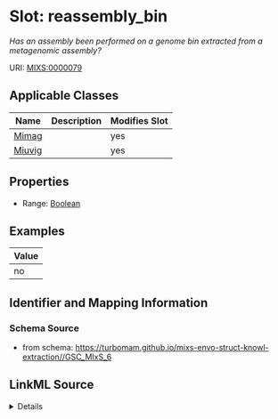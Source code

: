 # Slot: reassembly_bin


_Has an assembly been performed on a genome bin extracted from a metagenomic assembly?_



URI: [MIXS:0000079](https://w3id.org/mixs/0000079)



<!-- no inheritance hierarchy -->




## Applicable Classes

| Name | Description | Modifies Slot |
| --- | --- | --- |
[Mimag](Mimag.md) |  |  yes  |
[Miuvig](Miuvig.md) |  |  yes  |







## Properties

* Range: [Boolean](Boolean.md)






## Examples

| Value |
| --- |
| no |

## Identifier and Mapping Information







### Schema Source


* from schema: https://turbomam.github.io/mixs-envo-struct-knowl-extraction//GSC_MIxS_6




## LinkML Source

<details>
```yaml
name: reassembly_bin
description: Has an assembly been performed on a genome bin extracted from a metagenomic
  assembly?
title: reassembly post binning
notes:
- post
examples:
- value: 'no'
in_subset:
- sequencing
from_schema: https://turbomam.github.io/mixs-envo-struct-knowl-extraction//GSC_MIxS_6
rank: 1000
slot_uri: MIXS:0000079
multivalued: false
alias: reassembly_bin
domain_of:
- Mimag
- Miuvig
range: boolean

```
</details>